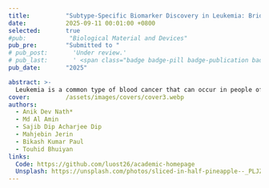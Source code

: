 ```yaml
---
title:          "Subtype-Specific Biomarker Discovery in Leukemia: Bridging Expression Profiling and Machine Learning"
date:           2025-09-11 00:01:00 +0800
selected:       true
#pub:            "Biological Material and Devices"
pub_pre:        "Submitted to "
# pub_post:       'Under review.'
# pub_last:       ' <span class="badge badge-pill badge-publication badge-success">Spotlight</span>'
pub_date:       "2025"

abstract: >-
  Leukemia is a common type of blood cancer that can occur in people of any age. Detecting it early and diagnosing it correctly are very important for successful treatment and better recovery. This study presents a simplified machine learning pipeline for analyzing leukemia cancer subtypes using high-dimensional gene expression data. Initially, variance-based filtering was applied to remove low-information genes, preserving discriminative features for better model performance. Univariate feature selection using ANOVA F-test identified the top 30 genes, followed by t-tests to detect differentially expressed genes (DEGs) for biomarker discovery. For leveraging balanced class weights to address subtype imbalance, machine learning models ware utilized to capture gene expression patterns. Experimental results showed strong performance, achieving 98% accuracy and 99% weighted F1-score for Support Vector Machine(SVM). This research project supports reliable leukemia subtype classification and biomarker discovery, advancing precision oncology.
cover:          /assets/images/covers/cover3.webp
authors:
  - Anik Dev Nath*
  - Md Al Amin
  - Sajib Dip Acharjee Dip
  - Mahjebin Jerin
  - Bikash Kumar Paul
  - Touhid Bhuiyan
links:
  Code: https://github.com/luost26/academic-homepage
  Unsplash: https://unsplash.com/photos/sliced-in-half-pineapple--_PLJZmHZzk
---
```

